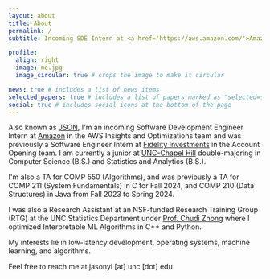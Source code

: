 ```yaml
---
layout: about
title: About
permalink: /
subtitle: Incoming SDE Intern at <a href='https://aws.amazon.com/'>Amazon (AWS)</a> | Chapel Hill, NC, US

profile:
  align: right
  image: me.jpg
  image_circular: true # crops the image to make it circular

news: true # includes a list of news items
selected_papers: true # includes a list of papers marked as "selected={true}"
social: true # includes social icons at the bottom of the page
---
```


Also known as [JSON](https://www.json.org/json-en.html), I'm an incoming Software Development Engineer Intern at [Amazon](https://www.amazon.com/) in the AWS Insights and Optimizations team and was previously a Software Engineer Intern at [Fidelity Investments](https://www.fidelity.com/) in the Account Opening team. I am currently a junior at [UNC-Chapel Hill](https://unc.edu) double-majoring in Computer Science (B.S.) and Statistics and Analytics (B.S.).

I'm also a TA for COMP 550 (Algorithms), and was previously a TA for COMP 211 (System Fundamentals) in C for Fall 2024, and COMP 210 (Data Structures) in Java from Fall 2023 to Spring 2024.

I was also a Research Assistant at an NSF-funded Research Training Group (RTG) at the UNC Statistics Department under [Prof. Chudi Zhong](https://chudizhong.github.io/) where I optimized Interpretable ML Algorithms in C++ and Python.

My interests lie in low-latency development, operating systems, machine learning, and algorithms.

Feel free to reach me at jasonyi [at] unc [dot] edu
